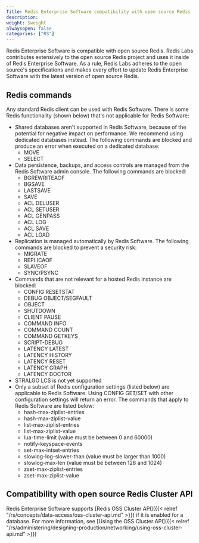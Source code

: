 ```yaml
---
Title: Redis Enterprise Software compatibility with open source Redis
description:
weight: $weight
alwaysopen: false
categories: ["RS"]
---
```

Redis Enterprise Software is compatible with open source
Redis. Redis Labs contributes extensively to the open source Redis
project and uses it inside of Redis Enterprise Software. As a rule, Redis Labs adheres to
the open source's specifications and makes every effort to update
Redis Enterprise Software with the latest version of open source Redis.

## Redis commands

Any standard Redis client can be used with Redis Software. There is some
Redis functionality (shown below) that's not applicable for Redis Software:

- Shared databases aren't supported in Redis Software, because of the potential for
    negative impact on performance. We recommend using
    dedicated databases instead. The following commands are
    blocked and produce an error when executed on a dedicated database:
    - MOVE
    - SELECT
- Data persistence, backups, and access controls are managed from the Redis Software
    admin console. The following commands are blocked:
    - BGREWRITEAOF
    - BGSAVE
    - LASTSAVE
    - SAVE
    - ACL DELUSER
    - ACL SETUSER
    - ACL GENPASS
    - ACL LOG
    - ACL SAVE
    - ACL LOAD
- Replication is managed automatically by Redis Software. The following commands are blocked to prevent a security risk:
    - MIGRATE
    - REPLICAOF
    - SLAVEOF
    - SYNC/PSYNC
- Commands that are not relevant for a hosted Redis instance are
    blocked:
    - CONFIG RESETSTAT
    - DEBUG OBJECT/SEGFAULT
    - OBJECT
    - SHUTDOWN
    - CLIENT PAUSE
    - COMMAND INFO
    - COMMAND COUNT
    - COMMAND GETKEYS
    - SCRIPT-DEBUG
    - LATENCY LATEST
    - LATENCY HISTORY
    - LATENCY RESET
    - LATENCY GRAPH
    - LATENCY DOCTOR
- STRALGO LCS is not yet supported
- Only a subset of Redis configuration settings (listed below) are applicable to Redis Software. Using CONFIG GET/SET with other configuration settings will return an error. The commands that apply to Redis Software are listed below:
    - hash-max-ziplist-entries
    - hash-max-ziplist-value
    - list-max-ziplist-entries
    - list-max-ziplist-value
    - lua-time-limit (value must be between 0 and 60000)
    - notify-keyspace-events
    - set-max-intset-entries
    - slowlog-log-slower-than (value must be larger than 1000)
    - slowlog-max-len (value must be between 128 and 1024)
    - zset-max-ziplist-entries
    - zset-max-ziplist-value

## Compatibility with open source Redis Cluster API

Redis Enterprise Software supports [Redis OSS Cluster API]({{< relref "/rs/concepts/data-access/oss-cluster-api.md" >}}) if it is enabled for a database. For more information, see [Using the OSS Cluster API]({{< relref "/rs/administering/designing-production/networking/using-oss-cluster-api.md" >}})
